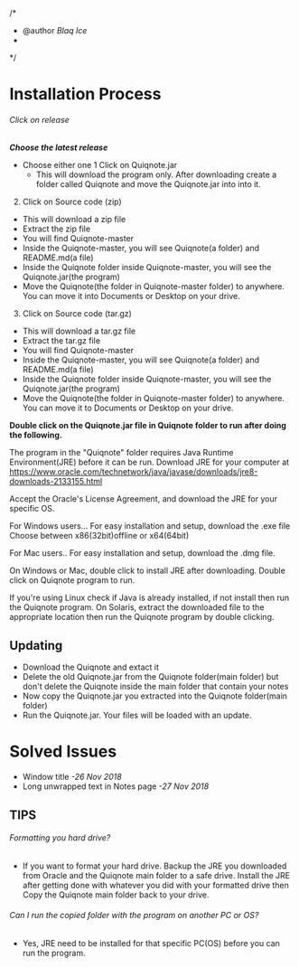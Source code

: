 /* 
 * @author *Blaq Ice*
 *
 */


# Installation Process
###### Click on release

***Choose the latest release***
- Choose either one
1 Click on Quiqnote.jar
  - This will download the program only. After downloading create a folder called Quiqnote and move the Quiqnote.jar into into it.
  
2. Click on Source code (zip)
  - This will download a zip file
  - Extract the zip file
  - You will find Quiqnote-master
  - Inside the Quiqnote-master, you will see Quiqnote(a folder) and README.md(a file)
  - Inside the Quiqnote folder inside Quiqnote-master, you will see the Quiqnote.jar(the program)
  - Move the Quiqnote(the folder in Quiqnote-master folder) to anywhere. You can move it into Documents or Desktop on your drive.

3.  Click on Source code (tar.gz)
  - This will download a tar.gz file
  - Extract the tar.gz file
  - You will find Quiqnote-master
  - Inside the Quiqnote-master, you will see Quiqnote(a folder) and README.md(a file)
  - Inside the Quiqnote folder inside Quiqnote-master, you will see the Quiqnote.jar(the program)
  - Move the Quiqnote(the folder in Quiqnote-master folder) to anywhere. You can move it to Documents or Desktop on your drive.
  
  
  **Double click on the Quiqnote.jar file in Quiqnote folder to run after doing the following.**


The program in the "Quiqnote" folder requires Java Runtime Environment(JRE) before it can be run.
Download JRE for your computer at 
https://www.oracle.com/technetwork/java/javase/downloads/jre8-downloads-2133155.html


Accept the Oracle's License Agreement, and download the JRE for your specific OS.

For Windows users...
For easy installation and setup, download the .exe file 
Choose between x86(32bit)offline  or x64(64bit)

For Mac users..
For easy installation and setup, download the .dmg file.

On Windows or Mac, double click to install JRE after downloading.
Double click on Quiqnote program to run.


If you're using Linux check if Java is already installed, if not install then run the Quiqnote program.
On Solaris, extract the downloaded file to the appropriate location then run the Quiqnote program by double clicking.

## Updating
- Download the Quiqnote and extact it
- Delete the old Quiqnote.jar from the Quiqnote folder(main folder) but don't delete the Quiqnote inside the main folder that contain your notes
- Now copy the Quiqnote.jar you extracted into the Quiqnote folder(main folder)
- Run the Quiqnote.jar. Your files will be loaded with an update.


# Solved Issues

- Window title           *-26 Nov 2018* 
- Long unwrapped text in Notes page              *-27 Nov 2018*


## TIPS
###### Formatting you hard drive?
- If you want to format your hard drive. Backup the JRE you downloaded from Oracle and the Quiqnote main folder to a safe drive. Install the JRE after getting done with whatever you did with your formatted drive then Copy the Quiqnote main folder back to your drive.

###### Can I run the copied folder with the program on another PC or OS?
- Yes, JRE need to be installed for that specific PC(OS) before you can run the program.

